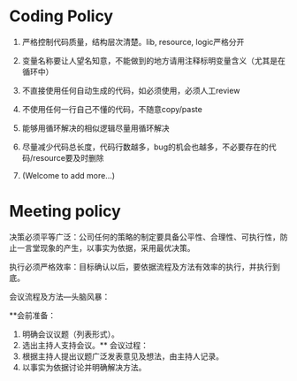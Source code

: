 # Coding Policy #

1. 严格控制代码质量，结构层次清楚。lib, resource, logic严格分开

2. 变量名称要让人望名知意，不能做到的地方请用注释标明变量含义（尤其是在循环中）

3. 不直接使用任何自动生成的代码，如必须使用，必须人工review

4. 不使用任何一行自己不懂的代码，不随意copy/paste

5. 能够用循环解决的相似逻辑尽量用循环解决

6. 尽量减少代码总长度，代码行数越多，bug的机会也越多，不必要存在的代码/resource要及时删除

7. (Welcome to add more...)

# Meeting policy #

决策必须平等广泛：公司任何的策略的制定要具备公平性、合理性、可执行性，防止一言堂现象的产生，以事实为依据，采用最优决策。

执行必须严格效率：目标确认以后，要依据流程及方法有效率的执行，并执行到底。

会议流程及方法—头脑风暴：

**会前准备：
  1. 明确会议议题（列表形式）。
  1. 选出主持人支持会议。** 会议过程：
  1. 根据主持人提出议题广泛发表意见及想法，由主持人记录。
  1. 以事实为依据讨论并明确解决方法。
